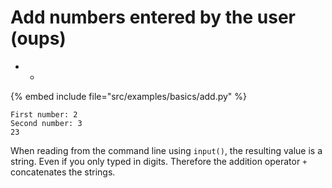 # Add numbers entered by the user (oups)

* +

{% embed include file="src/examples/basics/add.py" %}

```
First number: 2
Second number: 3
23
```

When reading from the command line using `input()`, the resulting value is a string.
Even if you only typed in digits. Therefore the addition operator `+` concatenates the strings.


